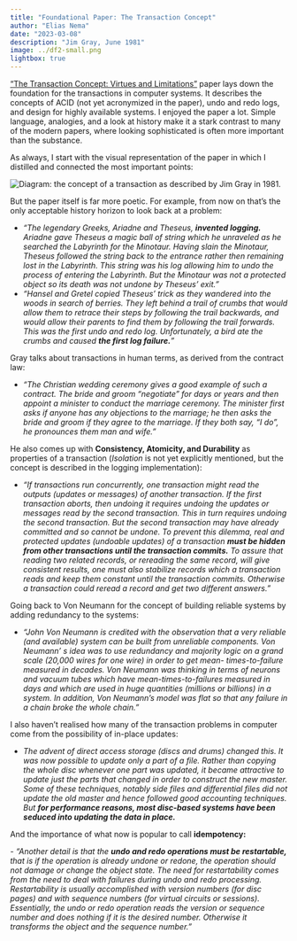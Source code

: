 ```yaml
---
title: "Foundational Paper: The Transaction Concept"
author: "Elias Nema"
date: "2023-03-08"
description: "Jim Gray, June 1981"
image: ../df2-small.png
lightbox: true
---
```


[“The Transaction Concept: Virtues and Limitations”](https://jimgray.azurewebsites.net/papers/theTransactionConcept.pdf) paper lays down the foundation for the transactions in computer systems. It describes the concepts of ACID (not yet acronymized in the paper), undo and redo logs, and design for highly available systems. I enjoyed the paper a lot. Simple language, analogies, and a look at history make it a stark contrast to many of the modern papers, where looking sophisticated is often more important than the substance.

As always, I start with the visual representation of the paper in which I distilled and connected the most important points:

![Diagram: the concept of a transaction as described by Jim Gray in 1981.](https://www.eliasnema.com/data-feed/paper-transactional-model/transactional-model-sm.png)

But the paper itself is far more poetic. For example, from now on that’s the only acceptable history horizon to look back at a problem:

- *“The legendary Greeks, Ariadne and Theseus, **invented logging.** Ariadne gave Theseus a magic ball of string which he unraveled as he searched the Labyrinth for the Minotaur. Having slain the Minotaur, Theseus followed the string back to the entrance rather then remaining lost in the Labyrinth. This string was his log allowing him to undo the process of entering the Labyrinth. But the Minotaur was not a protected object so its death was not undone by Theseus’ exit.”*
- *“Hansel and Gretel copied Theseus’ trick as they wandered into the woods in search of berries. They left behind a trail of crumbs that would allow them to retrace their steps by following the trail backwards, and would allow their parents to find them by following the trail forwards. This was the first undo and redo log. Unfortunately, a bird ate the crumbs and caused **the first log failure.**”*

Gray talks about transactions in human terms, as derived from the contract law:

- *“The Christian wedding ceremony gives a good example of such a contract. The bride and groom “negotiate” for days or years and then appoint a minister to conduct the marriage ceremony. The minister first asks if anyone has any objections to the marriage; he then asks the bride and groom if they agree to the marriage. If they both say, “I do”, he pronounces them man and wife.”*

He also comes up with **Consistency, Atomicity, and Durability** as properties of a transaction (*Isolation* is not yet explicitly mentioned, but the concept is described in the logging implementation):

- *“If transactions run concurrently, one transaction might read the outputs (updates or messages) of another transaction. If the first transaction aborts, then undoing it requires undoing the updates or messages read by the second transaction. This in turn requires undoing the second transaction. But the second transaction may have already committed and so cannot be undone. To prevent this dilemma, real and protected updates (undoable updates) of a transaction **must be hidden from other transactions until the transaction commits.** To assure that reading two related records, or rereading the same record, will give consistent results, one must also stabilize records which a transaction reads and keep them constant until the transaction commits. Otherwise a transaction could reread a record and get two different answers.”*

Going back to Von Neumann for the concept of building reliable systems by adding redundancy to the systems:

- *“John Von Neumann is credited with the observation that a very reliable (and available) system can be built from unreliable components. Von Neumann’ s idea was to use redundancy and majority logic on a grand scale (20,000 wires for one wire) in order to get mean- times-to-failure measured in decades. Von Neumann was thinking in terms of neurons and vacuum tubes which have mean-times-to-failures measured in days and which are used in huge quantities (millions or billions) in a system. In addition, Von Neumann’s model was flat so that any failure in a chain broke the whole chain.”*

I also haven’t realised how many of the transaction problems in computer come from the possibility of in-place updates:

- *The advent of direct access storage (discs and drums) changed this. It was now possible to update only a part of a file. Rather than copying the whole disc whenever one part was updated, it became attractive to update just the parts that changed in order to construct the new master. Some of these techniques, notably side files and differential files did not update the old master and hence followed good accounting techniques. But **for performance reasons, most disc-based systems have been seduced into updating the data in place.***

And the importance of what now is popular to call **idempotency:**

*\- “Another detail is that the **undo and redo operations must be restartable,** that is if the operation is already undone or redone, the operation should not damage or change the object state. The need for restartability comes from the need to deal with failures during undo and redo processing. Restartability is usually accomplished with version numbers (for disc pages) and with sequence numbers (for virtual circuits or sessions). Essentially, the undo or redo operation reads the version or sequence number and does nothing if it is the desired number. Otherwise it transforms the object and the sequence number.”*
